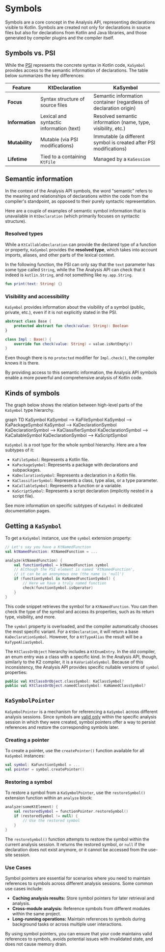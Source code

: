 # Symbols

Symbols are a core concept in the Analysis API, representing declarations visible to Kotlin. Symbols are created not
only for declarations in source files but also for declarations from Kotlin and Java libraries, and those generated by
compiler plugins and the compiler itself.

## Symbols vs. PSI

While the [PSI](Fundamentals.md#kotlin-psi) represents the concrete syntax in Kotlin code, `KaSymbol` provides access to
the semantic information of declarations. The table below summarizes the key differences:

| **Feature**     | **KtDeclaration**                        | **KaSymbol**                                                      |
|-----------------|------------------------------------------|-------------------------------------------------------------------|
| **Focus**       | Syntax structure of source files         | Semantic information container (regardless of declaration origin) |
| **Information** | Lexical and syntactic information (text) | Resolved semantic information (name, type, visibility, etc.)      |
| **Mutability**  | Mutable (via PSI modifications)          | Immutable (a different symbol is created after PSI modifications) |
| **Lifetime**    | Tied to a containing `KtFile`            | Managed by a `KaSession`                                          |

## Semantic information

In the context of the Analysis API symbols, the word "semantic" refers to the meaning and relationships of declarations
within the code from the compiler's standpoint, as opposed to their purely syntactic representation.

Here are a couple of examples of semantic symbol information that is unavailable in `KtDeclaration` (which primarily
focuses on syntactic structure).

### Resolved types

While a `KtCallableDeclaration` can provide the declared type of a function or property, `KaSymbol` provides the
**resolved type**, which takes into account imports, aliases, and other parts of the lexical context.

In the following function, the PSI can only say that the `text` parameter has some type called `String`, while the
The Analysis API can check that it indeed is `kotlin.String`, and not something like `my.app.String`.

```Kotlin
fun print(text: String) {}
```

### Visibility and accessibility

`KaSymbol` provides information about the visibility of a symbol (public, private, etc.), even if it is not explicitly
stated in the PSI.

```Kotlin
abstract class Base {
    protected abstract fun check(value: String): Boolean
}

class Impl : Base() {
    override fun check(value: String) = value.isNotEmpty()
}
```

Even though there is no `protected` modifier for `Impl.check()`, the compiler knows it is there.

By providing access to this semantic information, the Analysis API symbols enable a more powerful and comprehensive
analysis of Kotlin code.

## Kinds of symbols

The graph below shows the relation between high-level parts of the `KaSymbol` type hierarchy.

<code-block lang="mermaid">
graph TD
  KaSymbol
  KaSymbol --> KaFileSymbol
  KaSymbol --> KaPackageSymbol
  KaSymbol --> KaDeclarationSymbol
  KaDeclarationSymbol --> KaClassifierSymbol
  KaDeclarationSymbol --> KaCallableSymbol
  KaDeclarationSymbol --> KaScriptSymbol
</code-block>

`KaSymbol` is a root type for the whole symbol hierarchy. Here are a few subtypes of it:

* `KaFileSymbol`: Represents a Kotlin file.
* `KaPackageSymbol`: Represents a package with declarations and subpackages.
* `KaDeclarationSymbol`: Represents a declaration in a Kotlin file.
* `KaClassifierSymbol`: Represents a class, type alias, or a type parameter.
* `KaCallableSymbol`: Represents a function or a variable.
* `KaScriptSymbol`: Represents a script declaration (implicitly nested in a script file).

See more information on specific subtypes of `KaSymbol` in dedicated documentation pages.

## Getting a `KaSymbol`

To get a `KaSymbol` instance, use the `symbol` extension property:

```kotlin
// Let's say you have a KtNamedFunction
val ktNamedFunction: KtNamedFunction = ...

analyze(ktNamedFunction) {
    val functionSymbol = ktNamedFunction.symbol
    // Although the PSI element is named 'KtNamedFunction',
    // it can be an anonymous one (the name is 'null')
    if (functionSymbol is KaNamedFunctionSymbol) {
        // Here we have a truly named function
        check(functionSymbol.isOperator)
    }
}
```

This code snippet retrieves the symbol for a `KtNamedFunction`. You can then check the type of the symbol and access its
properties, such as its return type, visibility, and more.

The `symbol` property is overloaded, and the compiler automatically chooses the most specific variant.
For a `KtDeclaration`, it will return a base `KaDeclarationSymbol`.
However, for a `KtTypeAlias` the result will be a `KaTypeAliasSymbol`.

The `KtClassOrObject` hierarchy includes a `KtEnumEntry`. In the old compiler, an enum entry was a class with a specific
kind. In the Analysis API, though, similarly to the K2 compiler, it is a `KaVariableSymbol`. Because of this
inconsistency, the Analysis API provides specific nullable versions of `symbol` properties:

```Kotlin
public val KtClassOrObject.classSymbol: KaClassSymbol?
public val KtClassOrObject.namedClassSymbol: KaNamedClassSymbol?
```

## `KaSymbolPointer`

`KaSymbolPointer` is a mechanism for referencing a `KaSymbol` across different analysis sessions. Since symbols
are [valid only](Fundamentals.md#kalifetimeowner) within the specific analysis session in which they were created,
symbol pointers offer a way to persist references and restore the corresponding symbols later.

### Creating a pointer

To create a pointer, use the `createPointer()` function available for all `KaSymbol` instances:

```kotlin
val symbol: KaFunctionSymbol = ...
val pointer = symbol.createPointer()
```

### Restoring a symbol

To restore a symbol from a `KaSymbolPointer`, use the `restoreSymbol()` extension function within an `analyze` block:

```kotlin
analyze(someKtElement) {
    val restoredSymbol = functionPointer.restoreSymbol()
    if (restoredSymbol != null) {
        // Use the restored symbol
    }
}
```

The `restoreSymbol()` function attempts to restore the symbol within the current analysis session. It returns the
restored symbol, or `null` if the declaration does not exist anymore, or it cannot be accessed from the use-site
session.

### Use Cases

Symbol pointers are essential for scenarios where you need to maintain references to symbols across different analysis
sessions. Some common use cases include:

* **Caching analysis results:** Store symbol pointers for later retrieval and analysis.
* **Cross-module analysis:** Reference symbols from different modules within the same project.
* **Long-running operations:** Maintain references to symbols during background tasks or across multiple user
  interactions.

By using symbol pointers, you can ensure that your code maintains valid references to symbols, avoids potential issues
with invalidated state, and does not cause memory drain.